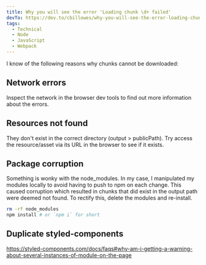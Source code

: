 ```yaml
---
title: Why you will see the error 'Loading chunk \d+ failed'
devTo: https://dev.to/cbillowes/why-you-will-see-the-error-loading-chunk-d-failed-1ne4
tags:
  - Technical
  - Node
  - JavaScript
  - Webpack
---
```


I know of the following reasons why chunks cannot be downloaded:

## Network errors

Inspect the network in the browser dev tools to find out more information about the errors.

## Resources not found

They don't exist in the correct directory (output > publicPath).
Try access the resource/asset via its URL in the browser to see if it exists.

## Package corruption

Something is wonky with the node_modules. In my case, I manipulated my modules locally
to avoid having to push to npm on each change. This caused corruption which resulted
in chunks that did exist in the output path were deemed not found.
To rectify this, delete the modules and re-install.

```bash
rm -rf node_modules
npm install # or `npm i` for short
```

## Duplicate styled-components

https://styled-components.com/docs/faqs#why-am-i-getting-a-warning-about-several-instances-of-module-on-the-page

